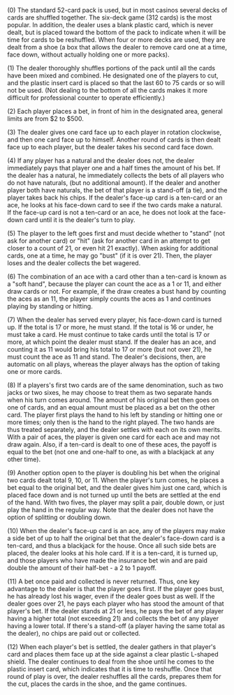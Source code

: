 (0) The standard 52-card pack is used, but in most casinos several decks of cards are shuffled together. The
	six-deck game (312 cards) is the most popular. In addition, the dealer uses a blank plastic card, which is never
	dealt, but is placed toward the bottom of the pack to indicate when it will be time for cards to be reshuffled.
	When four or more decks are used, they are dealt from a shoe (a box that allows the dealer to remove card one at
	a time, face down, without actually holding one or more packs).

(1) The dealer thoroughly shuffles portions of the pack until all the cards have been mixed and combined. He
	designated one of the players to cut, and the plastic insert card is placed so that the last 60 to 75 cards or so
	will not be used. (Not dealing to the bottom of all the cards makes it more difficult for professional counter to
	operate efficiently.)

(2) Each player places a bet, in front of him in the designated area, general limits are from $2 to $500.

(3) The dealer gives one card face up to each player in rotation clockwise, and then one card face up to himself.
    Another round of cards is then dealt face up to each player, but the dealer takes his second card face down.

(4) If any player has a natural and the dealer does not, the dealer immediately pays that player one and a half
    times the amount of his bet.
    If the dealer has a natural, he immediately collects the bets of all players who do not have naturals, (but no
    additional amount).
    If the dealer and another player both have naturals, the bet of that player is a stand-off (a tie), and the player
    takes back his chips.
    If the dealer's face-up card is a ten-card or an ace, he looks at his face-down card to see if the two cards make
    a natural. If the face-up card is not a ten-card or an ace, he does not look at the face-down card until it is
    the dealer's turn to play.

(5) The player to the left goes first and must decide whether to "stand" (not ask for another card) or "hit"
    (ask for another card in an attempt to get closer to a count of 21, or even hit 21 exactly). When asking for
    additional cards, one at a time, he may go "bust" (if it is over 21). Then, the player loses and the dealer
    collects the bet wagered.

(6) The combination of an ace with a card other than a ten-card is known as a "soft hand", because the player can
    count the ace as a 1 or 11, and either draw cards or not. For example, if the draw creates a bust hand by counting
    the aces as an 11, the player simply counts the aces as 1 and continues playing by standing or hitting.

(7) When the dealer has served every player, his face-down card is turned up. If the total is 17 or more, he must
    stand. If the total is 16 or under, he must take a card. He must continue to take cards until the total is 17 or
    more, at which point the dealer must stand. If the dealer has an ace, and counting it as 11 would bring his total
    to 17 or more (but not over 21), he must count the ace as 11 and stand. The dealer's decisions, then, are
    automatic on all plays, whereas the player always has the option of taking one or more cards.

(8) If a players's first two cards are of the same denomination, such as two jacks or two sixes, he may choose to
    treat them as two separate hands when his turn comes around. The amount of his original bet then goes on one of
    cards, and an equal amount must be placed as a bet on the other card. The player first plays the hand to his left
    by standing or hitting one or more times; only then is the hand to the right played. The two hands are thus
    treated separately, and the dealer settles with each on its own merits. With a pair of aces, the player is given
    one card for each ace and may not draw again. Also, if a ten-card is dealt to one of these aces, the payoff is
    equal to the bet (not one and one-half to one, as with a blackjack at any other time).

(9) Another option open to the player is doubling his bet when the original two cards dealt total 9, 10, or 11.
    When the player's turn comes, he places a bet equal to the original bet, and the dealer gives him just one card,
    which is placed face down and is not turned up until the bets are settled at the end of the hand. With two fives,
    the player may split a pair, double down, or just play the hand in the regular way. Note that the dealer does not
    have the option of splitting or doubling down.

(10) When the dealer's face-up card is an ace, any of the players may make a side bet of up to half the original
    bet that the dealer's face-down card is a ten-card, and thus a blackjack for the house.
    Once all such side bets are placed, the dealer looks at his hole card. If it is a ten-card, it is turned up, and
    those players who have made the insurance bet win and are paid double the amount of their half-bet
    - a 2 to 1 payoff.

(11) A bet once paid and collected is never returned. Thus, one key advantage to the dealer is that the player
    goes first. If the player goes bust, he has already lost his wager, even if the dealer goes bust as well. If the
    dealer goes over 21, he pays each player who has stood the amount of that player's bet. If the dealer stands at 21
    or less, he pays the bet of any player having a higher total (not exceeding 21) and collects the bet of any player
    having a lower total. If there's a stand-off (a player having the same total as the dealer), no chips are paid out
    or collected.

(12) When each player's bet is settled, the dealer gathers in that player's card and places them face up at the
    side against a clear plastic L-shaped shield. The dealer continues to deal from the shoe until he comes to the
    plastic insert card, which indicates that it is time to reshuffle. Once that round of play is over, the dealer
    reshuffles all the cards, prepares them for the cut, places the cards in the shoe, and the game continues.